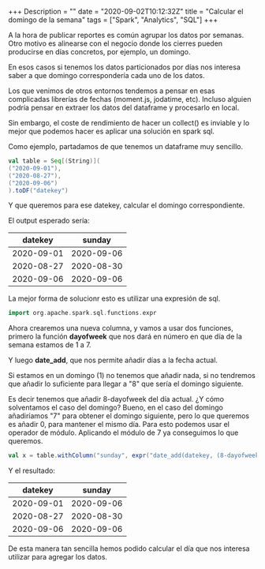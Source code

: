 +++
Description = ""
date = "2020-09-02T10:12:32Z"
title = "Calcular el domingo de la semana"
tags = ["Spark", "Analytics", "SQL"]
+++

A la hora de publicar reportes es común agrupar los datos por semanas. Otro motivo es alinearse con el negocio donde los cierres pueden producirse en días concretos, por ejemplo, un domingo. 

En esos casos si tenemos los datos particionados por días nos interesa saber a que domingo correspondería cada uno de los datos.

Los que venimos de otros entornos tendemos a pensar en esas complicadas librerías de fechas (moment.js, jodatime, etc). Incluso alguien podría pensar en extraer los datos del dataframe y procesarlo en local.

Sin embargo, el coste de rendimiento de hacer un collect() es inviable y lo mejor que podemos hacer es aplicar una solución en spark sql.

Como ejemplo, partadamos de que tenemos un dataframe muy sencillo.

```scala
val table = Seq[(String)](
("2020-09-01"),
("2020-08-27"),
("2020-09-06")
).toDF("datekey")
```
Y que queremos para ese datekey, calcular el domingo correspondiente. 

El output esperado sería:

| datekey | sunday |
| ------- | ------ |
| 2020-09-01 | 2020-09-06 |
| 2020-08-27 | 2020-08-30 |
| 2020-09-06 | 2020-09-06 |

La mejor forma de solucionr esto es utilizar una expresión de sql. 

```scala
import org.apache.spark.sql.functions.expr
```

Ahora crearemos una nueva columna, y vamos a usar dos funciones, primero la función **dayofweek**
que nos dará en número en que día de la semana estamos de 1 a 7. 

Y luego **date_add**, que nos permite añadir días a la fecha actual.

Si estamos en un domingo (1) no tenemos que añadir nada, si no tendremos que añadir lo suficiente para llegar a "8" que sería el domingo siguiente.

Es decir tenemos que añadir 8-dayofweek del día actual. ¿Y cómo solventamos el caso del domingo? Bueno, en el caso del domingo añadiríamos "7" para obtener el domingo siguiente, pero lo que queremos es añadir 0, para mantener el mismo día. Para esto podemos usar el operador de módulo. Aplicando el módulo de 7 ya conseguimos lo que queremos.

```scala
val x = table.withColumn("sunday", expr("date_add(datekey, (8-dayofweek(datekey))%7)"))
```

Y el resultado:

| datekey | sunday |
| ------- | ------ |
| 2020-09-01 | 2020-09-06 |
| 2020-08-27 | 2020-08-30 |
| 2020-09-06 | 2020-09-06 |

De esta manera tan sencilla hemos podido calcular el día que nos interesa utilizar para agregar los datos.